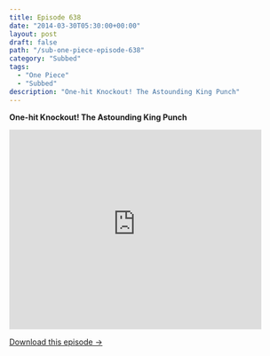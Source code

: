 ```yaml
---
title: Episode 638
date: "2014-03-30T05:30:00+00:00"
layout: post
draft: false
path: "/sub-one-piece-episode-638"
category: "Subbed"
tags:
  - "One Piece"
  - "Subbed"
description: "One-hit Knockout! The Astounding King Punch"
---
```


**One-hit Knockout! The Astounding King Punch**

<iframe width="640" height="360" src="https://www.rapidvideo.com/e/G6FRPG1NSZ" frameborder="0" marginwidth=0 marginheight=0 scrolling=no allowfullscreen style="max-width:90%;"></iframe>

<a href="http://ouo.io/qs/eCodkFEQ?s=https://www.rapidvideo.com/d/G6FRPG1NSZ" class="styled_a">Download this episode →</a>


